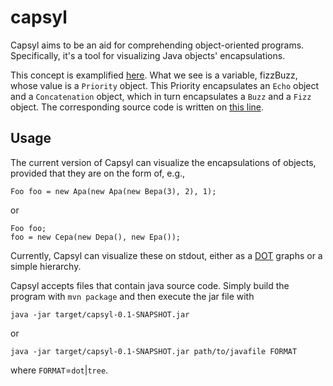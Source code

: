 # capsyl
Capsyl aims to be an aid for comprehending object-oriented programs.
Specifically, it's a tool for visualizing Java objects' encapsulations.

This concept is examplified [here](https://github.com/jesperolsson-se/FizzBuzz-OCP-Challenge/blob/main/src/main/java/org/example/rearrange/positive/fizzBuzz.svg).
What we see is a variable, fizzBuzz, whose value is a `Priority` object. This
Priority encapsulates an `Echo` object and a `Concatenation` object, which
in turn encapsulates a `Buzz` and a `Fizz` object. The corresponding source
code is written on [this line](https://github.com/jesperolsson-se/FizzBuzz-OCP-Challenge/blob/main/src/main/java/org/example/rearrange/positive/App.java#L13).

## Usage

The current version of Capsyl can visualize the encapsulations of objects,
provided that they are on the form of, e.g.,

`Foo foo = new Apa(new Apa(new Bepa(3), 2), 1);`

or 

```
Foo foo;
foo = new Cepa(new Depa(), new Epa());
```

Currently, Capsyl can visualize these on stdout, either as a [DOT](https://en.wikipedia.org/wiki/DOT_%28graph_description_language%29)
graphs or a simple hierarchy. 

Capsyl accepts files that contain java source code. Simply build the
program with `mvn package` and then execute the jar file with

`java -jar target/capsyl-0.1-SNAPSHOT.jar`

or

`java -jar target/capsyl-0.1-SNAPSHOT.jar path/to/javafile FORMAT`

where `FORMAT`=`dot`|`tree`.
